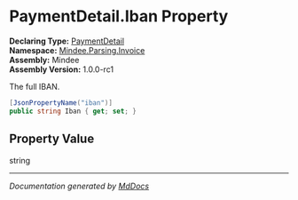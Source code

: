 ﻿<!--  
  <auto-generated>   
    The contents of this file were generated by a tool.  
    Changes to this file may be list if the file is regenerated  
  </auto-generated>   
-->

# PaymentDetail.Iban Property

**Declaring Type:** [PaymentDetail](../index.md)  
**Namespace:** [Mindee.Parsing.Invoice](../../index.md)  
**Assembly:** Mindee  
**Assembly Version:** 1.0.0\-rc1

The full IBAN.

```csharp
[JsonPropertyName("iban")]
public string Iban { get; set; }
```

## Property Value

string

___

*Documentation generated by [MdDocs](https://github.com/ap0llo/mddocs)*
